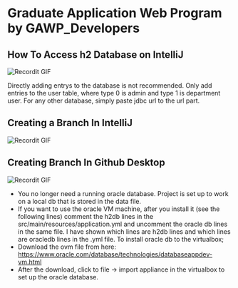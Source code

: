 # Graduate Application Web Program by GAWP_Developers

## How To Access h2 Database on IntelliJ
![Recordit GIF](http://g.recordit.co/6992VeoSqv.gif)

Directly adding entrys to the database is not recommended. Only add entries to the user table, where type 0 is admin and type 1 is department user.
For any other database, simply paste jdbc url to the url part.

## Creating a Branch In IntelliJ
![Recordit GIF](http://g.recordit.co/G74SfPEakd.gif)
## Creating Branch In Github Desktop
![Recordit GIF](http://g.recordit.co/pJQH4mJxiF.gif)

* You no longer need a running oracle database. Project is set up to work on a local db that is stored in the data file.
* If you want to use the oracle VM machine, after you install it (see the following lines) comment the h2db lines in the src/main/resources/application.yml and uncomment the oracle db lines in the same file. I have shown which lines are h2db lines and which lines are oracledb lines in the .yml file.
To install oracle db to the virtualbox;
* Download the ovm file from here: https://www.oracle.com/database/technologies/databaseappdev-vm.html
* After the download, click to file -> import appliance in the virtualbox to set up the oracle database.
